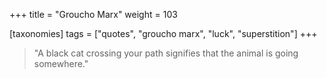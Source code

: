 +++
title = "Groucho Marx"
weight = 103

[taxonomies]
tags = ["quotes", "groucho marx", "luck", "superstition"]
+++

> "A black cat crossing your path signifies that the animal is going somewhere."

